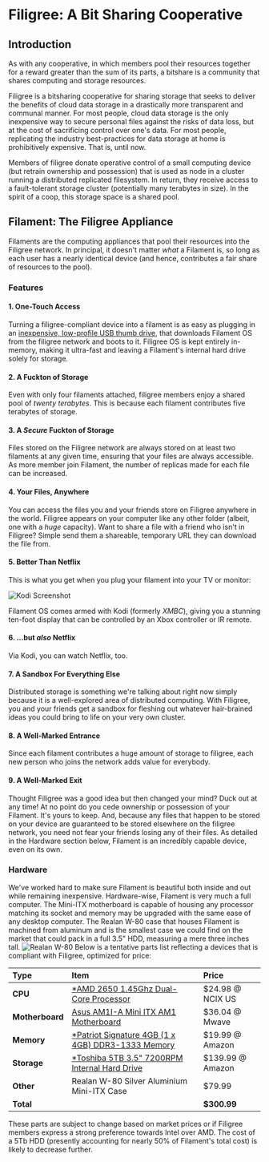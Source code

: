 # Filigree: A Bit Sharing Cooperative

## Introduction
As with any cooperative, in which members pool their resources together for a reward greater than the sum of its parts, a bitshare is a community that shares computing and storage resources.

Filigree is a bitsharing cooperative for sharing storage that seeks to deliver the benefits of cloud data storage in a drastically more transparent and communal manner. For most people, cloud data storage is the only inexpensive way to secure personal files against the risks of data loss, but at the cost of sacrificing control over one's data. For most people, replicating the industry best-practices for data storage at home is prohibitively expensive. That is, until now.

Members of filigree donate operative control of a small computing device (but retrain ownership and possession) that is used as node in a cluster running a distributed replicated filesystem. In return, they receive access to a fault-tolerant storage cluster (potentially many terabytes in size). In the spirit of a coop, this storage space is a shared pool.

## Filament: The Filigree Appliance
Filaments are the computing appliances that pool their resources into the Filigree network. In principal, it doesn't matter *what* a Filament is, so long as each user has a nearly identical device (and hence, contributes a fair share of resources to the pool). 

### Features
#### 1. One-Touch Access
Turning a filigree-compliant device into a filament is as easy as plugging in an [inexpensive, low-profile USB thumb drive](http://www.amazon.com/dp/B005FYNSZA/), that downloads Filament OS from the filigree network and boots to it. Filigree OS is kept entirely in-memory, making it ultra-fast and leaving a Filament's internal hard drive solely for storage.

#### 2. A Fuckton of Storage
Even with only four filaments attached, filigree members enjoy a shared pool of *twenty terabytes*. This is because each filament contributes five terabytes of storage.

#### 3. A *Secure* Fuckton of Storage
Files stored on the Filigree network are always stored on at least two filaments at any given time, ensuring that your files are always accessible. As more member join Filament, the number  of replicas made for each file can be increased. 

#### 4. Your Files, Anywhere
You can access the files you and your friends store on Filigree anywhere in the world. Filigree appears on your computer like any other folder (albeit, one with a *huge* capacity). Want to share a file with a friend who isn't in Filigree? Simple send them a shareable, temporary URL they can download the file from.


#### 5. Better Than Netflix
This is what you get when you plug your filament into your TV or monitor:

![Kodi Screenshot](http://www.htpcbeginner.com/images/2015/03/aeon-nox-best-kodi-skin.jpg)

Filament OS comes armed with Kodi (formerly *XMBC*), giving you a stunning ten-foot display that can be controlled by an Xbox controller or IR remote.

#### 6. …but *also* Netflix
Via Kodi, you can watch Netflix, too.

#### 7. A Sandbox For Everything Else
Distributed storage is something we're talking about right now simply because it is a well-explored area of distributed computing. With Filigree, you and your friends get a sandbox for fleshing out whatever hair-brained ideas you could bring to life on your very own cluster. 

#### 8. A Well-Marked Entrance
Since each filament contributes a huge amount of storage to filigree, each new person who joins the network adds value for everybody.

#### 9. A Well-Marked Exit
Thought Filigree was a good idea but then changed your mind? Duck out at any time! At no point do you cede ownership or possession of your Filament. It's yours to keep. And, because any files that happen to be stored on your device are guaranteed to be stored elsewhere on the filigree network, you need not fear your friends losing any of their files. As detailed in the Hardware section below, Filament is an incredibly capable device, even on its own. 

### Hardware
We've worked hard to make sure Filament is beautiful both inside and out while remaining inexpensive. Hardware-wise, Filament is very much a full computer. The Mini-ITX motherboard is capable of housing any processor matching its socket and memory may be upgraded with the same ease of any desktop computer. The Realan W-80 case that houses Filament is machined from aluminum and is the smallest case we could find on the market that could pack in a full 3.5" HDD, measuring a mere three inches tall.
![Realan W-80](http://i00.i.aliimg.com/photo/v2/505670078_5/htpc_computer_cabinet_W80_Welcome_OEM_no.jpg)
Below is a tentative parts list reflecting a devices that is compliant with Filigree, optimized for price:

Type|Item|Price
:----|:----|:----
**CPU** | [\*AMD 2650 1.45Ghz Dual-Core Processor](http://pcpartpicker.com/part/amd-cpu-sd2650jahmbox) | $24.98 @ NCIX US 
**Motherboard** | [Asus AM1I-A Mini ITX AM1 Motherboard](http://pcpartpicker.com/part/asus-motherboard-am1ia) | $36.04 @ Mwave 
**Memory** | [\*Patriot Signature 4GB (1 x 4GB) DDR3-1333 Memory](http://pcpartpicker.com/part/patriot-memory-psd34g133381) | $19.99 @ Amazon 
**Storage** | [\*Toshiba  5TB 3.5" 7200RPM Internal Hard Drive](http://pcpartpicker.com/part/toshiba-internal-hard-drive-ph3500u1i72) | $139.99 @ Amazon 
**Other**| Realan W-80 Silver Aluminium Mini-ITX Case| $79.99 
 **Total** | | **$300.99**
These parts are subject to change based on market prices or if Filigree members express a strong preference towards Intel over AMD. The cost of a 5Tb HDD (presently accounting for nearly 50% of Filament's total cost) is likely to decrease further.
